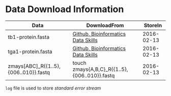 # Data Download Information

Data | DownloadFrom | StoreIn
-----|----------|---------
tb1-protein.fasta | [Github, Bioinformatics Data Skills](https://github.com/vsbuffalo/bds-files/tree/master/chapter-03-remedial-unix) | 2016-02-13
tga1-protein.fasta | [Github, Bioinformatics Data Skills](https://github.com/vsbuffalo/bds-files/tree/master/chapter-03-remedial-unix) | 2016-02-13
zmays\[ABC\]\_R{{1..5},{006..010}}.fastq | touch zmays{A,B,C}\_R{{1..5},{006..010}}.fastq | 2016-02-13

`log` file is used to store _standard error stream_
